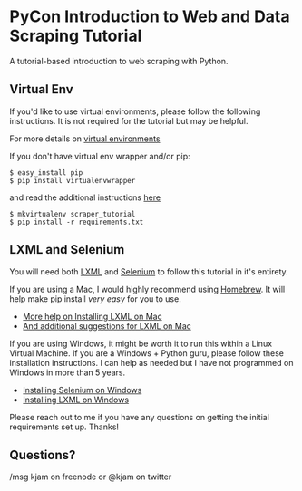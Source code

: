 PyCon Introduction to Web and Data Scraping Tutorial
===========================================

A tutorial-based introduction to web scraping with Python. 

Virtual Env
------------

If you'd like to use virtual environments, please follow the following instructions. It is not required for the tutorial but may be helpful.

For more details on [virtual environments](http://www.doughellmann.com/projects/virtualenvwrapper/)

If you don't have virtual env wrapper and/or pip: 
    
    $ easy_install pip
    $ pip install virtualenvwrapper
    
and read the additional instructions [here](http://virtualenvwrapper.readthedocs.org/en/latest/install.html)


    $ mkvirtualenv scraper_tutorial
    $ pip install -r requirements.txt


LXML and Selenium
-------------------------
You will need both [LXML](http://lxml.de/) and [Selenium](http://selenium-python.readthedocs.org/en/latest/index.html) to follow this tutorial in it's entirety.

If you are using a Mac, I would highly recommend using [Homebrew](http://brew.sh/). It will help make pip install *very easy* for you to use.
  * [More help on Installing LXML on Mac](http://lxml.de/installation.html#installation)
  * [And additional suggestions for LXML on Mac](http://stackoverflow.com/questions/1277124/how-do-you-install-lxml-on-os-x-leopard-without-using-macports-or-fink)

If you are using Windows, it might be worth it to run this within a Linux Virtual Machine. If you are a Windows + Python guru, please follow these installation instructions. I can help as needed but I have not programmed on Windows in more than 5 years.
  * [Installing Selenium on Windows](http://selenium-python.readthedocs.org/en/latest/installation.html#detailed-instructions-for-windows-users)
  * [Installing LXML on Windows](http://lxml.de/installation.html#ms-windows)

Please reach out to me if you have any questions on getting the initial requirements set up. Thanks!


Questions?
----------
/msg kjam on freenode or @kjam on twitter

